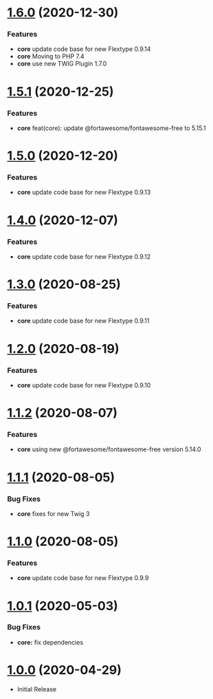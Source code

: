 <a name="1.6.0"></a>
# [1.6.0](https://github.com/flextype-plugins/icon/compare/v1.5.1...v1.6.0) (2020-12-30)

### Features

* **core** update code base for new Flextype 0.9.14
* **core** Moving to PHP 7.4
* **core** use new TWIG Plugin 1.7.0

<a name="1.5.1"></a>
# [1.5.1](https://github.com/flextype-plugins/icon/compare/v1.5.0...v1.5.1) (2020-12-25)

### Features

* **core** feat(core): update @fortawesome/fontawesome-free to 5.15.1

<a name="1.5.0"></a>
# [1.5.0](https://github.com/flextype-plugins/icon/compare/v1.4.0...v1.5.0) (2020-12-20)

### Features

* **core** update code base for new Flextype 0.9.13

<a name="1.4.0"></a>
# [1.4.0](https://github.com/flextype-plugins/icon/compare/v1.3.0...v1.4.0) (2020-12-07)

### Features

* **core** update code base for new Flextype 0.9.12

<a name="1.3.0"></a>
# [1.3.0](https://github.com/flextype-plugins/icon/compare/v1.2.0...v1.3.0) (2020-08-25)

### Features

* **core** update code base for new Flextype 0.9.11

<a name="1.2.0"></a>
# [1.2.0](https://github.com/flextype-plugins/icon/compare/v1.1.2...v1.2.0) (2020-08-19)

### Features

* **core** update code base for new Flextype 0.9.10

<a name="1.1.2"></a>
# [1.1.2](https://github.com/flextype-plugins/icon/compare/v1.1.1...v1.1.2) (2020-08-07)

### Features

* **core** using new @fortawesome/fontawesome-free version 5.14.0

<a name="1.1.1"></a>
# [1.1.1](https://github.com/flextype-plugins/icon/compare/v1.1.0...v1.1.1) (2020-08-05)

### Bug Fixes

* **core** fixes for new Twig 3

<a name="1.1.0"></a>
# [1.1.0](https://github.com/flextype-plugins/icon/compare/v1.0.1...v1.1.0) (2020-08-05)

### Features

* **core** update code base for new Flextype 0.9.9

<a name="1.0.1"></a>
# [1.0.1](https://github.com/flextype-plugins/icon/compare/v1.0.0...v1.0.1) (2020-05-03)

### Bug Fixes

* **core:** fix dependencies

<a name="1.0.0"></a>
# [1.0.0](https://github.com/flextype-plugins/icon) (2020-04-29)
* Initial Release
